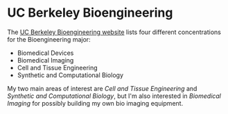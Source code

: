 # UC Berkeley Bioengineering

The [UC Berkeley Bioengineering website](https://bioeng.berkeley.edu/) lists four different concentrations for the Bioengineering major:
- Biomedical Devices
- Biomedical Imaging
- Cell and Tissue Engineering
- Synthetic and Computational Biology

My two main areas of interest are *Cell and Tissue Engineering* and *Synthetic and Computational Biology*, but I'm also interested in *Biomedical Imaging* for possibly building my own bio imaging equipment.
